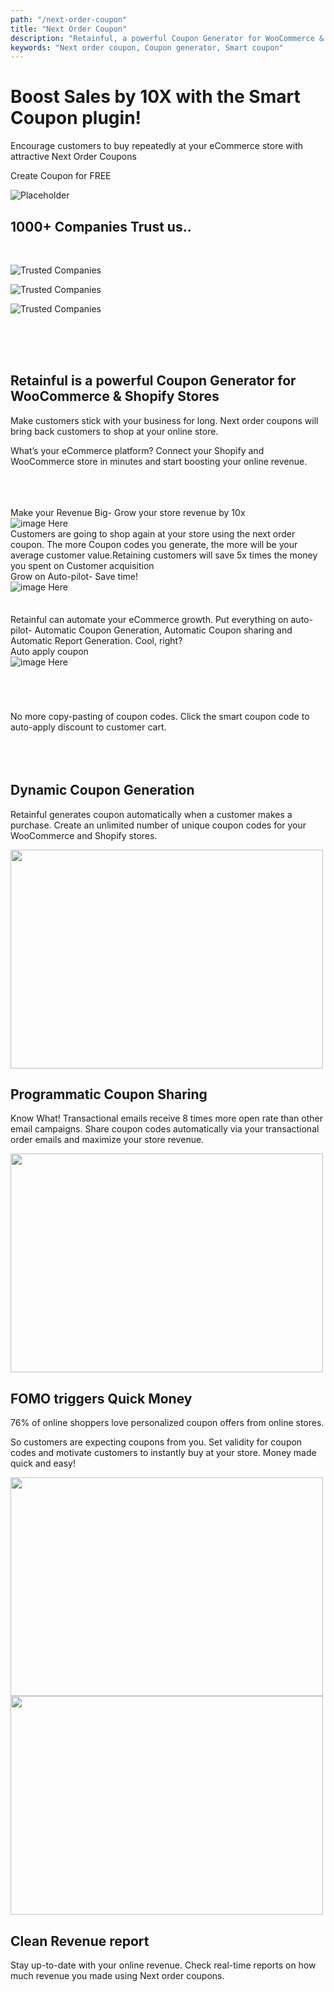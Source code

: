 ```yaml
---
path: "/next-order-coupon"
title: "Next Order Coupon"
description: "Retainful, a powerful Coupon Generator for WooCommerce & Shopify Stores allows you to send discount coupons to your customers. Automate your eCommerce growth and make customers stick with your business for long!"
keywords: "Next order coupon, Coupon generator, Smart coupon"
---
```


<div class="p-4" >

<container>

<headercontent>

<div  slot="left">


# Boost Sales by 10X with the Smart Coupon plugin!

Encourage customers to buy repeatedly at your eCommerce store with attractive Next Order Coupons

 
<cta url="https://app.retainful.com" target="_blank" rel="noopener">Create Coupon for FREE</cta>

</div>

<div slot="right">


![Placeholder](../../src/images/final-banner-laptop.png)

</div>


</headercontent>

</container>

</div>

<container>

<div class="text-center p-5">

## 1000+ Companies Trust us..

</div>

<row class="justify-content-center">

<br>

<column size="2">

![Trusted Companies](../../src/images/trusted-logo-1.png)

</column>

<column size="2">

![Trusted Companies](../../src/images/trusted-logo-2.png)

</column>

<column size="2">

![Trusted Companies](../../src/images/trusted-logo-3.png)

</column>

</row>

</container>

<br>
<br>
<br>


<div class="text-center">

## Retainful is a powerful Coupon Generator for WooCommerce & Shopify Stores

Make customers stick with your business for long. Next order coupons will bring back customers to shop at your online store. 

What’s your eCommerce platform?
Connect your Shopify and WooCommerce store in minutes and start boosting your online revenue.


</div>

<br>
<br>
<br>

<container> 

<row>

<card size="4">
   <div slot="card-title">Make your Revenue Big- Grow your store revenue by 10x</div>
    <div slot="card-image">
        <img src="../../src/images/Shopify-and-WooCommerce.png" alt="image Here"  />
    </div>
    <div slot="card-body"> 
       Customers are going to shop again at your store using the next order coupon. The more Coupon codes you generate, the more will be your average customer value.Retaining customers will save 5x times the money you spent on Customer acquisition
    </div>
</card>

<card size="4">
   <div slot="card-title">Grow on Auto-pilot- Save time!</div>
    <div slot="card-image">
        <img src="../../src/images/Grow-Revenue.png" alt="image Here"  />
    </div>
    <div slot="card-body" style="padding-top: 35px;"> 
        Retainful can automate your eCommerce growth. Put everything on  auto-pilot-  Automatic Coupon Generation, Automatic Coupon sharing and Automatic Report Generation. Cool, right?
    </div>
</card>

<card size="4">
   <div slot="card-title">Auto apply coupon</div>
    <div slot="card-image">
        <img src="../../src/images/email-campaign.png" alt="image Here" />
    </div>
    <div slot="card-body" style="padding-top: 70px">
        No more copy-pasting of coupon codes. Click the smart coupon code to auto-apply discount to customer cart.
    </div>
</card>

</row>

</container>


<br>
<br>
<br>

<container>

<featurecontent featurebodysizeleft="6" featurebodysizerigth="6">

<div slot="right">

## Dynamic Coupon Generation

Retainful generates coupon automatically when a customer makes a purchase. Create an unlimited number of unique coupon codes for your WooCommerce and Shopify stores.

</div>


<div slot="left">

<img src="https://raw.githubusercontent.com/retainful/site-images/master/abandoned_cart_recovery_emails.png" width="500" height="350"/>


</div>

</featurecontent>

<featurecontent featurebodysizeleft="6" featurebodysizerigth="6">

<div slot="left">

## Programmatic Coupon Sharing

Know What!
Transactional emails receive 8 times more open rate than other email campaigns. Share coupon codes automatically via your transactional order emails and maximize your store revenue.


</div>

<div slot="right">


<img src="../../src/images/Ready-to-Use-Email-Templates.png" width="500" height="350"/>


</div>

</featurecontent>


<featurecontent featurebodysizeleft="6" featurebodysizerigth="6">

<div slot="right">

## FOMO triggers Quick Money 

76% of online shoppers love personalized coupon offers from online stores. 

So customers are expecting coupons from you. Set validity for coupon codes and motivate customers to instantly buy at your store. Money made quick and easy!


</div>


<div slot="left">

<img src="../../src/images/Clean-Report.png" width="500" height="350"/>

</div>


</featurecontent>


<featurecontent featurebodysizeleft="6" featurebodysizerigth="6">

<div slot="right">

<img src="../../src/images/Priority-support.png" width="500" height="350"/>

</div>




<div slot="left">

## Clean Revenue report

Stay up-to-date with your online revenue. Check real-time reports on how much revenue you made using Next order coupons.


</div>


</featurecontent>

</container>


<reviews></reviews>

<getstarted></getstarted>
